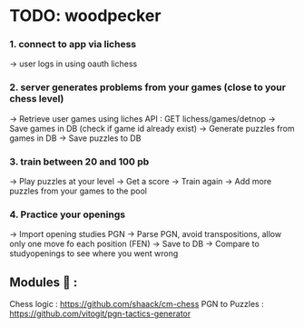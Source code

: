 # TODO: woodpecker 

### 1. connect to app via lichess
-> user logs in using oauth lichess

### 2. server generates problems from your games (close to your chess level)
-> Retrieve user games using liches API : GET lichess/games/detnop
-> Save games in DB (check if game id already exist)
-> Generate puzzles from games in DB
-> Save puzzles to DB

### 3. train between 20 and 100 pb
-> Play puzzles at your level
-> Get a score
-> Train again 
-> Add more puzzles from your games to the pool

### 4. Practice your openings
-> Import opening studies PGN
-> Parse PGN, avoid transpositions, allow only one move fo each position (FEN)
-> Save to DB
-> Compare to studyopenings to see where you went wrong

## Modules 🙏 : 

Chess logic : https://github.com/shaack/cm-chess
PGN to Puzzles : https://github.com/vitogit/pgn-tactics-generator